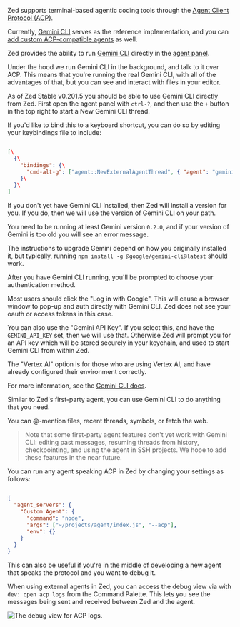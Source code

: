 Zed supports terminal-based agentic coding tools through the [Agent Client Protocol (ACP)](https://agentclientprotocol.com/).

Currently, [Gemini CLI](https://github.com/google-gemini/gemini-cli) serves as the reference implementation, and you can [add custom ACP-compatible agents](https://zed.dev/docs/ai/external-agents#add-custom-agents) as well.

Zed provides the ability to run [Gemini CLI](https://github.com/google-gemini/gemini-cli) directly in the [agent panel](https://zed.dev/docs/ai/agent-panel.html).

Under the hood we run Gemini CLI in the background, and talk to it over ACP.
This means that you're running the real Gemini CLI, with all of the advantages of that, but you can see and interact with files in your editor.

As of Zed Stable v0.201.5 you should be able to use Gemini CLI directly from Zed. First open the agent panel with `ctrl-?`, and then use the `+` button in the top right to start a New Gemini CLI thread.

If you'd like to bind this to a keyboard shortcut, you can do so by editing your keybindings file to include:

```json hljs

[\
  {\
    "bindings": {\
      "cmd-alt-g": ["agent::NewExternalAgentThread", { "agent": "gemini" }]\
    }\
  }\
]

```

If you don't yet have Gemini CLI installed, then Zed will install a version for you. If you do, then we will use the version of Gemini CLI on your path.

You need to be running at least Gemini version `0.2.0`, and if your version of Gemini is too old you will see an
error message.

The instructions to upgrade Gemini depend on how you originally installed it, but typically, running `npm install -g @google/gemini-cli@latest` should work.

After you have Gemini CLI running, you'll be prompted to choose your authentication method.

Most users should click the "Log in with Google". This will cause a browser window to pop-up and auth directly with Gemini CLI. Zed does not see your oauth or access tokens in this case.

You can also use the "Gemini API Key". If you select this, and have the `GEMINI_API_KEY` set, then we will use that. Otherwise Zed will prompt you for an API key which will be stored securely in your keychain, and used to start Gemini CLI from within Zed.

The "Vertex AI" option is for those who are using Vertex AI, and have already configured their environment correctly.

For more information, see the [Gemini CLI docs](https://github.com/google-gemini/gemini-cli/blob/main/docs/index.md).

Similar to Zed's first-party agent, you can use Gemini CLI to do anything that you need.

You can @-mention files, recent threads, symbols, or fetch the web.

> Note that some first-party agent features don't yet work with Gemini CLI: editing past messages, resuming threads from history, checkpointing, and using the agent in SSH projects.
> We hope to add these features in the near future.

You can run any agent speaking ACP in Zed by changing your settings as follows:

```json hljs

{
  "agent_servers": {
    "Custom Agent": {
      "command": "node",
      "args": ["~/projects/agent/index.js", "--acp"],
      "env": {}
    }
  }
}

```

This can also be useful if you're in the middle of developing a new agent that speaks the protocol and you want to debug it.

When using external agents in Zed, you can access the debug view via with `dev: open acp logs` from the Command Palette. This lets you see the messages being sent and received between Zed and the agent.

![The debug view for ACP logs.](https://zed.dev/img/acp/acp-logs.webp)